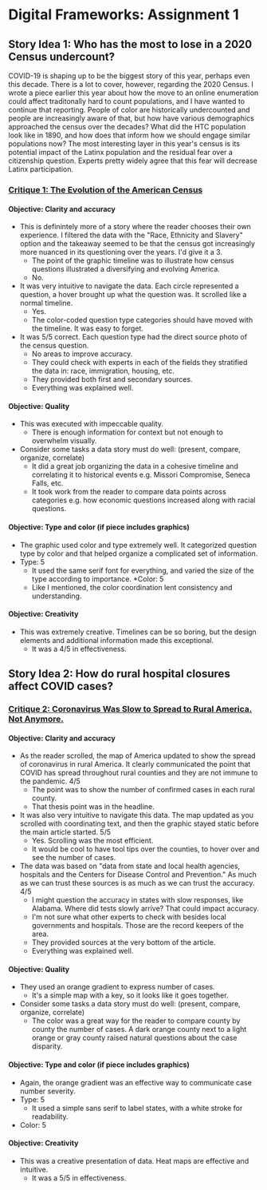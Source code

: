 # Digital Frameworks: Assignment 1
## Story Idea 1: Who has the most to lose in a 2020 Census undercount?
COVID-19 is shaping up to be the biggest story of this year, perhaps even this decade. There is a lot to cover, however, regarding the 2020 Census. I wrote a piece earlier this year about how the move to an online enumeration could affect traditonally hard to count populations, and I have wanted to continue that reporting. People of color are historically undercounted and people are increasingly aware of that, but how have various demographics approached the census over the decades? What did the HTC population look like in 1890, and how does that inform how we should engage similar populations now? The most interesting layer in this year's census is its potential impact of the Latinx population and the residual fear over a citizenship question. Experts pretty widely agree that this fear will decrease Latinx participation. 

### [Critique 1: The Evolution of the American Census](https://pudding.cool/2020/03/census-history/)
#### Objective: Clarity and accuracy

* This is definintely more of a story where the reader chooses their own experience. I filtered the data with the "Race, Ethnicity and Slavery" option and the takeaway seemed to be that the census got increasingly more nuanced in its questioning over the years. I'd give it a 3. 
   * The point of the graphic timeline was to illustrate how census questions illustrated a diversifying and evolving America.
   * No.
* It was very intuitive to navigate the data. Each circle represented a question, a hover brought up what the question was. It scrolled like a normal timeline.
   * Yes. 
   * The color-coded question type categories should have moved with the timeline. It was easy to forget.
* It was 5/5 correct. Each question type had the direct source photo of the census question.
   * No areas to improve accuracy.
   * They could check with experts in each of the fields they stratified the data in: race, immigration, housing, etc.
   * They provided both first and secondary sources.
   * Everything was explained well. 

#### Objective: Quality

* This was executed with impeccable quality. 
   * There is enough information for context but not enough to overwhelm visually. 
* Consider some tasks a data story must do well: (present, compare, organize, correlate)
   * It did a great job organizing the data in a cohesive timeline and correlating it to historical events e.g. Missori Compromise, Seneca Falls, etc.
   * It took work from the reader to compare data points across categories e.g. how economic questions increased along with racial questions.

#### Objective: Type and color (if piece includes graphics)

* The graphic used color and type extremely well. It categorized question type by color and that helped organize a complicated set of information.
* Type: 5
   * It used the same serif font for everything, and varied the size of the type according to importance.
*Color: 5
   * Like I mentioned, the color coordination lent consistency and understanding. 
   
#### Objective: Creativity

* This was extremely creative. Timelines can be so boring, but the design elements and additional information made this exceptional.
   * It was a 4/5 in effectiveness. 
   
## Story Idea 2: How do rural hospital closures affect COVID cases?


### [Critique 2: Coronavirus Was Slow to Spread to Rural America. Not Anymore.](https://www.nytimes.com/interactive/2020/04/08/us/coronavirus-rural-america-cases.html)
#### Objective: Clarity and accuracy

* As the reader scrolled, the map of America updated to show the spread of coronavirus in rural America. It clearly communicated the point that COVID has spread throughout rural counties and they are not immune to the pandemic. 4/5 
   * The point was to show the number of confirmed cases in each rural county. 
   * That thesis point was in the headline.
* It was also very intuitive to navigate this data. The map updated as you scrolled with coordinating text, and then the graphic stayed static before the main article started. 5/5
   * Yes. Scrolling was the most efficient. 
   * It would be cool to have tool tips over the counties, to hover over and see the number of cases.
* The data was based on "data from state and local health agencies, hospitals and the Centers for Disease Control and Prevention." As much as we can trust these sources is as much as we can trust the accuracy. 4/5
   * I might question the accuracy in states with slow responses, like Alabama. Where did tests slowly arrive? That could impact accuracy. 
   * I'm not sure what other experts to check with besides local governments and hospitals. Those are the record keepers of the area. 
   * They provided sources at the very bottom of the article. 
   * Everything was explained well. 

#### Objective: Quality

* They used an orange gradient to express number of cases. 
   * It's a simple map with a key, so it looks like it goes together. 
* Consider some tasks a data story must do well: (present, compare, organize, correlate)
   * The color was a great way for the reader to compare county by county the number of cases. A dark orange county next to a light orange or gray county raised natural questions about the case disparity. 

#### Objective: Type and color (if piece includes graphics)

* Again, the orange gradient was an effective way to communicate case number severity. 
* Type: 5
   * It used a simple sans serif to label states, with a white stroke for readability.
* Color: 5 
   
#### Objective: Creativity

* This was a creative presentation of data. Heat maps are effective and intuitive. 
   * It was a 5/5 in effectiveness. 
